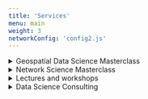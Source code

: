 ```yaml
---
title: 'Services'
menu: main
weight: 3
networkConfig: 'config2.js'
---
```


<div class="services">
  <details class="service">
      <summary class="service__title">Geospatial Data Science Masterclass</summary>
      <p class="service__description">Interested in leveling up your geospatial skills? I have been working with geospatial data for over five years including start-up, governmental, and consulting projects, and now I am ready to share my take-aways!</p>
      <a class="service__contact button" href="../contact#geospatial-data-science-masterclass">Ask for details</a>
  </details>
  <details class="service">
      <summary class="service__title">Network Science Masterclass</summary>
      <p class="service__description">Do you want to create awesome network visualisations and learn from an expert who had his networks from GQ to the New York Times? Limited one-on-one masterclasses are now available!</p>
      <a class="service__contact button" href="../contact#network-science-masterclass">Ask for details</a>
  </details>
    <details class="service">
        <summary class="service__title">Lectures and workshops</summary>
        <p class="service__description">Now you may book a lecture or workshop covering various areas of data science, focusing on network science and geospatial data. For references, please visit the <a href="../appearances">‘Appearances’</a> section. </p>
        <a class="service__contact button" href="../contact#lecture-workshop">Ask for details</a>
    </details>
    <details class="service">
        <summary class="service__title">Data Science Consulting</summary>
        <p class="service__description">Me and my time have been working with teams at all scales from start-ups to global corporations, in numerous industry segments, from HR to fintech. My expertise cover building data science teams and products, using geospatial data, network science, natural language processing, machine learning, and many more.</p>
        <a class="service__contact button" href="../contact#data-science-consulting">Ask for details</a>
    </details>

</div>

